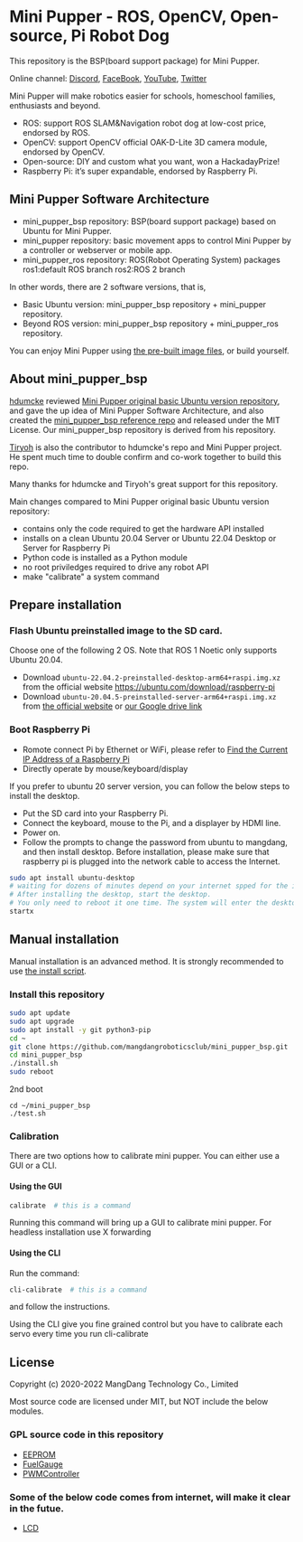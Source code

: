 # Mini Pupper - ROS, OpenCV, Open-source, Pi Robot Dog

This repository is the BSP(board support package) for Mini Pupper.

Online channel: [Discord](https://discord.gg/xJdt3dHBVw), [FaceBook](https://www.facebook.com/groups/716473723088464), [YouTube](https://www.youtube.com/channel/UCqHWYGXmnoO7VWHmENje3ug/featured), [Twitter](https://twitter.com/LeggedRobot)

Mini Pupper will make robotics easier for schools, homeschool families, enthusiasts and beyond.

- ROS: support ROS SLAM&Navigation robot dog at low-cost price, endorsed by ROS.
- OpenCV: support OpenCV official OAK-D-Lite 3D camera module, endorsed by OpenCV.
- Open-source: DIY and custom what you want, won a HackadayPrize!
- Raspberry Pi: it’s super expandable, endorsed by Raspberry Pi.

## Mini Pupper Software Architecture

- mini_pupper_bsp repository: BSP(board support package) based on Ubuntu for Mini Pupper.
- mini_pupper repository: basic movement apps to control Mini Pupper by a controller or webserver or mobile app.
- mini_pupper_ros repository: ROS(Robot Operating System) packages 
	ros1:default ROS branch
	ros2:ROS 2 branch

In other words, there are 2 software versions, that is,

- Basic Ubuntu version: mini_pupper_bsp repository + mini_pupper repository.
- Beyond ROS version: mini_pupper_bsp repository + mini_pupper_ros repository.

You can enjoy Mini Pupper using [the pre-built image files](https://drive.google.com/drive/folders/12FDFbZzO61Euh8pJI9oCxN-eLVm5zjyi), or build yourself.

## About mini_pupper_bsp

[hdumcke](https://github.com/hdumcke/minipupper_base) reviewed [Mini Pupper original basic Ubuntu version repository](https://github.com/mangdangroboticsclub/QuadrupedRobot), and gave the up idea of Mini Pupper Software Architecture, and also created the [mini_pupper_bsp reference repo](https://github.com/hdumcke/minipupper_base) and released under the MIT License. Our mini_pupper_bsp repository is derived from his repository.

[Tiryoh](https://github.com/Tiryoh) is also the contributor to hdumcke's repo and Mini Pupper project. He spent much time to double confirm and co-work together to build this repo.  

Many thanks for hdumcke and Tiryoh's great support for this repository. 

Main changes compared to Mini Pupper original basic Ubuntu version repository:

- contains only the code required to get the hardware API installed
- installs on a clean Ubuntu 20.04 Server or Ubuntu 22.04 Desktop or Server for Raspberry Pi
- Python code is installed as a Python module
- no root priviledges required to drive any robot API
- make "calibrate" a system command

## Prepare installation

### Flash Ubuntu preinstalled image to the SD card. 

Choose one of the following 2 OS. Note that ROS 1 Noetic only supports Ubuntu 20.04.

* Download `ubuntu-22.04.2-preinstalled-desktop-arm64+raspi.img.xz` from the official website https://ubuntu.com/download/raspberry-pi
* Download `ubuntu-20.04.5-preinstalled-server-arm64+raspi.img.xz` from [the official website](https://cdimage.ubuntu.com/ubuntu/releases/20.04/release/) or  [our Google drive link](https://drive.google.com/drive/folders/12FDFbZzO61Euh8pJI9oCxN-eLVm5zjyi)


### Boot Raspberry Pi 

* Romote connect Pi by Ethernet or WiFi, please refer to [Find the Current IP Address of a Raspberry Pi](https://raspberrytips.com/find-current-ip-raspberry-pi/)
* Directly operate by mouse/keyboard/display

If you prefer to ubuntu 20 server version, you can follow the below steps to install the desktop.
* Put the SD card into your Raspberry Pi. 
* Connect the keyboard, mouse to the Pi, and a displayer by HDMI line. 
* Power on.
* Follow the prompts to change the password from ubuntu to mangdang, and then install desktop. Before installation, please make sure that raspberry pi is plugged into the network cable to access the Internet. 

```sh
sudo apt install ubuntu-desktop
# waiting for dozens of minutes depend on your internet spped for the install
# After installing the desktop, start the desktop. 
# You only need to reboot it one time. The system will enter the desktop system by default next time.
startx
```

## Manual installation

Manual installation is an advanced method. It is strongly recommended to use [the install script](https://github.com/mangdangroboticsclub/mini_pupper).

### Install this repository 

```sh
sudo apt update
sudo apt upgrade
sudo apt install -y git python3-pip
cd ~
git clone https://github.com/mangdangroboticsclub/mini_pupper_bsp.git
cd mini_pupper_bsp
./install.sh	
sudo reboot
```

2nd boot

```
cd ~/mini_pupper_bsp
./test.sh
```

### Calibration

There are two options how to calibrate mini pupper. You can either use a GUI or a CLI.

#### Using the GUI

```sh
calibrate  # this is a command
```

Running this command will bring up a GUI to calibrate mini pupper. For headless installation use X forwarding

#### Using the CLI

Run the command:

```sh
cli-calibrate  # this is a command
```

and follow the instructions.

Using the CLI give you fine grained control but you have to calibrate each servo every time you run cli-calibrate


## License

Copyright (c) 2020-2022 MangDang Technology Co., Limited

Most source code are licensed under MIT, but NOT include the below modules.

### GPL source code in this repository

* [EEPROM](./EEPROM)
* [FuelGauge](./FuelGauge)
* [PWMController](./PWMController)

### Some of the below code comes from internet, will make it clear in the futue.

* [LCD](./Python_Module/MangDang/LCD)
